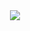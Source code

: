 <center>

<img src='https://user-images.githubusercontent.com/55053424/202859482-5afb39aa-a1b4-4750-95de-38167e716b40.png'/>

</center>
